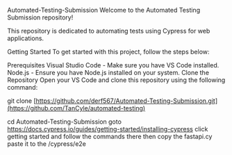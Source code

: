Automated-Testing-Submission
Welcome to the Automated Testing Submission repository!

This repository is dedicated to automating tests using Cypress for web applications.

Getting Started
To get started with this project, follow the steps below:

Prerequisites
Visual Studio Code - Make sure you have VS Code installed.
Node.js - Ensure you have Node.js installed on your system.
Clone the Repository
Open your VS Code and clone this repository using the following command:

git clone [https://github.com/derf567/Automated-Testing-Submission.git](https://github.com/TanCyle/automated-testing)

cd Automated-Testing-Submission
goto https://docs.cypress.io/guides/getting-started/installing-cypress
click getting started and follow the commands there
then copy the fastapi.cy paste it to the  /cypress/e2e
